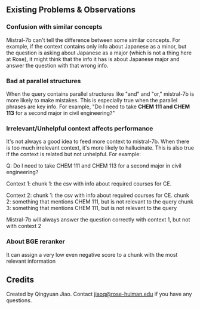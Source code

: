 ## Existing Problems & Observations

### Confusion with similar concepts
Mistral-7b can't tell the difference between some similar concepts. For example, if the context contains only info about Japanese as a minor, but the question is asking about Japanese as a major (which is not a thing here at Rose), it might think that the info it has is about Japanese major and answer the question with that wrong info. 

### Bad at parallel structures
When the query contains parallel structures like "and" and "or," mistral-7b is more likely to make mistakes. This is especially true when the parallel phrases are key info. For example, "Do I need to take **CHEM 111 and CHEM 113** for a second major in civil engineering?"

### Irrelevant/Unhelpful context affects performance
It's not always a good idea to feed more context to mistral-7b. When there is too much irrelevant context, it's more likely to hallucinate.
This is also true if the context is related but not unhelpful. For example:

Q: Do I need to take CHEM 111 and CHEM 113 for a second major in civil engineering?

Context 1:
  chunk 1: the csv with info about required courses for CE.

Context 2:
  chunk 1: the csv with info about required courses for CE.
  chunk 2: something that mentions CHEM 111, but is not relevant to the query
  chunk 3: something that mentions CHEM 111, but is not relevant to the query

Mistral-7b will always answer the question correctly with context 1, but not with context 2

### About BGE reranker
It can assign a very low even negative score to a chunk with the most relevant information

## Credits
Created by Qingyuan Jiao. Contact jiaoq@rose-hulman.edu if you have any questions.
